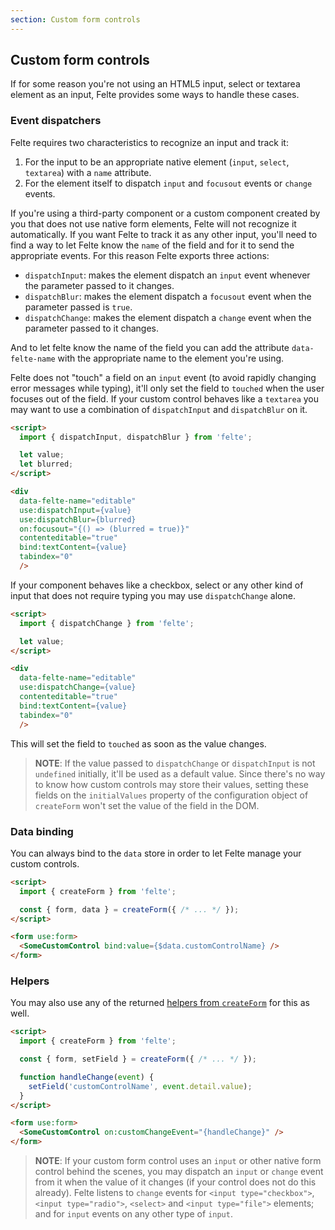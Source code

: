 ```yaml
---
section: Custom form controls
---
```


## Custom form controls

If for some reason you're not using an HTML5 input, select or textarea element as an input, Felte provides some ways to handle these cases.

### Event dispatchers

Felte requires two characteristics to recognize an input and track it:

1. For the input to be an appropriate native element (`input`, `select`, `textarea`) with a `name` attribute.
2. For the element itself to dispatch `input` and `focusout` events or `change` events.

If you're using a third-party component or a custom component created by you that does not use native form elements, Felte will not recognize it automatically. If you want Felte to track it as any other input, you'll need to find a way to let Felte know the `name` of the field and for it to send the appropriate events. For this reason Felte exports three actions:

- `dispatchInput`: makes the element dispatch an `input` event whenever the parameter passed to it changes.
- `dispatchBlur`: makes the element dispatch a `focusout` event when the parameter passed is `true`.
- `dispatchChange`: makes the element dispatch a `change` event when the parameter passed to it changes.

And to let felte know the name of the field you can add the attribute `data-felte-name` with the appropriate name to the element you're using.

Felte does not "touch" a field on an `input` event (to avoid rapidly changing error messages while typing), it'll only set the field to `touched` when the user focuses out of the field. If your custom control behaves like a `textarea` you may want to use a combination of `dispatchInput` and `dispatchBlur` on it.

```html
<script>
  import { dispatchInput, dispatchBlur } from 'felte';

  let value;
  let blurred;
</script>

<div
  data-felte-name="editable"
  use:dispatchInput={value}
  use:dispatchBlur={blurred}
  on:focusout="{() => (blurred = true)}"
  contenteditable="true"
  bind:textContent={value}
  tabindex="0"
  />
```

If your component behaves like a checkbox, select or any other kind of input that does not require typing you may use `dispatchChange` alone.

```html
<script>
  import { dispatchChange } from 'felte';

  let value;
</script>

<div
  data-felte-name="editable"
  use:dispatchChange={value}
  contenteditable="true"
  bind:textContent={value}
  tabindex="0"
  />
```

This will set the field to `touched` as soon as the value changes.

> **NOTE**: If the value passed to `dispatchChange` or `dispatchInput` is not `undefined` initially, it'll be used as a default value. Since there's no way to know how custom controls may store their values, setting these fields on the `initialValues` property of the configuration object of `createForm` won't set the value of the field in the DOM.

### Data binding

You can always bind to the `data` store in order to let Felte manage your custom controls.

```html
<script>
  import { createForm } from 'felte';

  const { form, data } = createForm({ /* ... */ });
</script>

<form use:form>
  <SomeCustomControl bind:value={$data.customControlName} />
</form>
```

### Helpers

You may also use any of the returned [helpers from `createForm`](/docs/helper-functions) for this as well.

```html
<script>
  import { createForm } from 'felte';

  const { form, setField } = createForm({ /* ... */ });

  function handleChange(event) {
    setField('customControlName', event.detail.value);
  }
</script>

<form use:form>
  <SomeCustomControl on:customChangeEvent="{handleChange}" />
</form>
```

> **NOTE**: If your custom form control uses an `input` or other native form control behind the scenes, you may dispatch an `input` or `change` event from it when the value of it changes (if your control does not do this already). Felte listens to `change` events for `<input type="checkbox">`, `<input type="radio">`, `<select>` and `<input type="file">` elements; and for `input` events on any other type of `input`.
